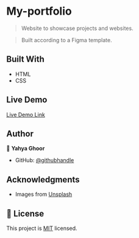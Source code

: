 # My-portfolio

> Website to showcase projects and websites.

> Built according to a Figma template.

## Built With

- HTML
- CSS

## Live Demo

[Live Demo Link](https://yghoor.github.io/My-portfolio/)

## Author

👤 **Yahya Ghoor**

- GitHub: [@githubhandle](https://github.com/yghoor)

## Acknowledgments

- Images from [Unsplash](https://unsplash.com)

## 📝 License

This project is [MIT](./LICENSE) licensed.

